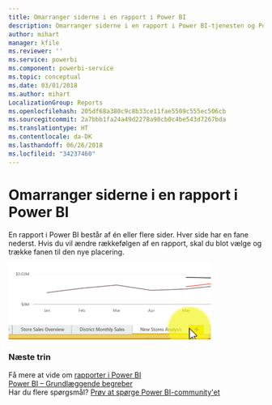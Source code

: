 ```yaml
---
title: Omarranger siderne i en rapport i Power BI
description: Omarranger siderne i en rapport i Power BI-tjenesten og Power BI Desktop
author: mihart
manager: kfile
ms.reviewer: ''
ms.service: powerbi
ms.component: powerbi-service
ms.topic: conceptual
ms.date: 03/01/2018
ms.author: mihart
LocalizationGroup: Reports
ms.openlocfilehash: 205df68a380c9c8b33ce11fae5509c555ec506cb
ms.sourcegitcommit: 2a7bbb1fa24a49d2278a90cb0c4be543d7267bda
ms.translationtype: HT
ms.contentlocale: da-DK
ms.lasthandoff: 06/26/2018
ms.locfileid: "34237460"
---
```

# <a name="reorder-pages-in-a-report-in-power-bi"></a>Omarranger siderne i en rapport i Power BI
En rapport i Power BI består af én eller flere sider.  Hver side har en fane nederst.  Hvis du vil ændre rækkefølgen af en rapport, skal du blot vælge og trække fanen til den nye placering.

![video](media/service-report-reorder-pages/reorder.gif)

### <a name="next-steps"></a>Næste trin
Få mere at vide om [rapporter i Power BI](service-reports.md)  
[Power BI – Grundlæggende begreber](service-basic-concepts.md)  
Har du flere spørgsmål? [Prøv at spørge Power BI-community'et](http://community.powerbi.com/)

